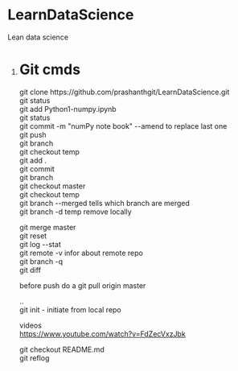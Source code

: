 # LearnDataScience
Lean data science

1. <h1>Git cmds</h1>
      git clone https://github.com/prashanthgit/LearnDataScience.git<br>
      git  status<br>
      git add Python1-numpy.ipynb<br>
      git  status<br>
      git commit -m "numPy note book"  --amend to replace last one<br>
      git push<br>
      git branch<br>
      git checkout temp<br>
      git add . <br>
      git commit<br>
      git branch<br>
      git checkout master<br>
      git checkout temp<br>
      git branch --merged tells which branch are merged<br> 
      git branch -d temp remove locally <br>



      git merge master <br>
      git reset <br>
      git log --stat<br>
      git remote -v infor about remote repo<br>
      git branch -q <br>
      git diff <br>

      before push do a git pull origin master



      ..<br>
      git init - initiate from local repo <br>

      videos<br>
      https://www.youtube.com/watch?v=FdZecVxzJbk <br>

      git checkout README.md <br>
      git reflog<br>
